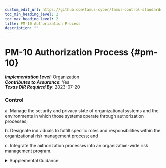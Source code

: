 ```yaml
---
custom_edit_url: https://github.com/tamus-cyber/tamus-control-standards/tree/main/content/tamus.edu/TAMUS_profile.xml
toc_min_heading_level: 2
toc_max_heading_level: 2
title: PM-10 Authorization Process
description: ""
---
```


# PM-10 Authorization Process {#pm-10}

_**Implementation Level**_: Organization\
_**Contributes to Assurance**_: Yes\
_**Texas DIR Required By**_: 2023-07-20

### Control

a. Manage the security and privacy state of organizational systems and the environments in which those systems operate through authorization processes;

b. Designate individuals to fulfill specific roles and responsibilities within the organizational risk management process; and

c. Integrate the authorization processes into an organization-wide risk management program.

<details>
  <summary>Supplemental Guidance</summary>

Authorization processes for organizational systems and environments of operation require the implementation of an organization-wide risk management process and associated security and privacy standards and guidelines. Specific roles for risk management processes include a risk executive (function) and designated authorizing officials for each organizational system and common control provider. The authorization processes for the organization are integrated with continuous monitoring processes to facilitate ongoing understanding and acceptance of security and privacy risks to organizational operations, organizational assets, individuals, other organizations, and the Nation.

</details>

